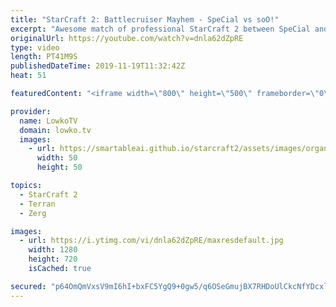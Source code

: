```yaml
---
title: "StarCraft 2: Battlecruiser Mayhem - SpeCial vs soO!"
excerpt: "Awesome match of professional StarCraft 2 between SpeCial and soO.  Get more videos & support my work: http://www.patreon.com/lowkotv  My second channel: http://lowko.tv/morelowko Lowko Merch: http://lowko.tv/merch  Be part of the community on Discord: http://discord.gg/lowkotv The hardware setup I use:"
originalUrl: https://youtube.com/watch?v=dnla62dZpRE
type: video
length: PT41M9S
publishedDateTime: 2019-11-19T11:32:42Z
heat: 51

featuredContent: "<iframe width=\"800\" height=\"500\" frameborder=\"0\" src=\"https://www.youtube.com/embed/dnla62dZpRE\" allow=\"accelerometer; autoplay; encrypted-media; gyroscope; picture-in-picture\" allowfullscreen></iframe>"

provider:
  name: LowkoTV
  domain: lowko.tv
  images:
    - url: https://smartableai.github.io/starcraft2/assets/images/organizations/lowko.tv-50x50.jpg
      width: 50
      height: 50

topics:
  - StarCraft 2
  - Terran
  - Zerg

images:
  - url: https://i.ytimg.com/vi/dnla62dZpRE/maxresdefault.jpg
    width: 1280
    height: 720
    isCached: true

secured: "p64OmQmVxsV9mI6hI+bxFC5YgQ9+0gw5/q6OSeGmujBX7RHDoUlCkcNfYDcxlKpYNrOT9dsNVpHJlmyMKunLn3N4LOhR1ZKR+fqD1Z74aveRrCZ/ux0MlhJqEI09ksdC+Rwu0OXiMLeQvp2OVZ5K7ht2axBefQHsls+F9IZ3CnB/lYpwFtArBjymoJBLZemUTyP4oKYlVFy/NJKilJvxT/Bk1Vc5+xJwdnXA5tUwE553SnyXSOKzloH5SHnNdXebkRIqr1U7DnYqVY6Oq36OCGnbPAkDOtCMEDEjj9Bi3YuOGg7+Q1NfC+vkRqlMb5p1Mdlu0mSVwQp/xPE3RWXJknJwjo7SSEBGUIM7xcI5OWIOdq1WYVx4aRA5Hrn4BOTCFl+fmMaWIcgZenunVzLFdhV/4fyFZweAkTrgLjxQ948=;uID/K+c3fe/OAyPOkRWbNw=="
---
```


